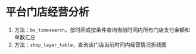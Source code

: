 # 平台门店经营分析

1. 方法：`bs_timesearch`，按时间或按条件查询当前时间内所有门店支付金额和单数汇总
2. 方法：`shop_layer_table`，查询该门店当前时间内经营情况折线图